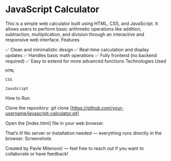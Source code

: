 # JavaScript Calculator

This is a simple web calculator built using HTML, CSS, and JavaScript.
It allows users to perform basic arithmetic operations like addition, subtraction, multiplication, and division through an interactive and responsive web interface.
Features

✅ Clean and minimalistic design
✅ Real-time calculation and display updates
✅ Handles basic math operations
✅ Fully frontend (no backend required)
✅ Easy to extend for more advanced functions
Technologies Used

    HTML

    CSS

    JavaScript

How to Run

Clone the repository:
    git clone [https://github.com/your-username/javascript-calculator.git]

Open the [index.html] file in your web browser.

That’s it! No server or installation needed — everything runs directly in the browser.
Screenshots

Created by Pavle Milenović — feel free to reach out if you want to collaborate or have feedback!
